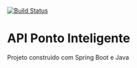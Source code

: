 
[![Build Status](https://travis-ci.org/abraaoribeiro/ponto-inteligente.svg?branch=master)](https://travis-ci.org/abraaoribeiro/ponto-inteligente)
# API Ponto Inteligente
Projeto construido com Spring Boot e Java
